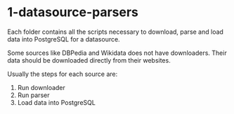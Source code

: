 # 1-datasource-parsers

Each folder contains all the scripts necessary to download, parse and load data into PostgreSQL for a datasource.

Some sources like DBPedia and Wikidata does not have downloaders. Their data should be downloaded directly from their websites.

Usually the steps for each source are:

1. Run downloader
2. Run parser
3. Load data into PostgreSQL
